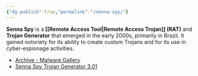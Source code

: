 ```yaml
---
{"dg-publish":true,"permalink":"/senna-spy/"}
---
```


**Senna Spy** is a **[[Remote Access Tool\|Remote Access Trojan]] (RAT)** and **Trojan Generator** that emerged in the early 2000s, primarily in Brazil. It gained notoriety for its ability to create custom Trojans and for its use in cyber-espionage activities.

- [Archive - Malware Gallery](https://www.malwaregallery.com/archive/family/senna-spy-trojan-generator/?utm_source=chatgpt.com)
- [Senna Spy Trojan Generator 3.01](https://www.megasecurity.org/trojans/s/sstrojangenerator/SSTG3.01.html?utm_source=chatgpt.com)


